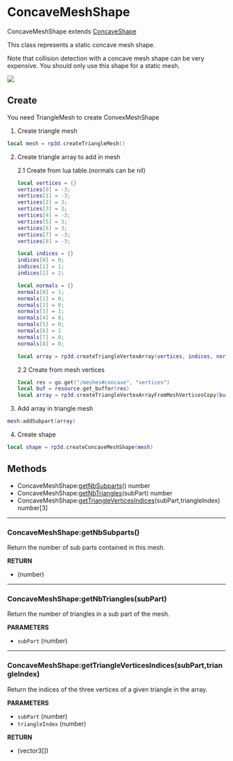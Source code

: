 # ConcaveMeshShape
ConcaveMeshShape extends [ConcaveShape](concave_shape.md)

This class represents a static concave mesh shape.

Note that collision detection with a concave mesh shape can be very expensive. You should only use this shape for a static mesh.


<img src="https://github.com/d954mas/defold-reactphysics3d/blob/master/docs/shapes/img/concave_mesh_shape_classes.png">


## Create

You need TriangleMesh to create ConvexMeshShape

1. Create triangle mesh
```lua
local mesh = rp3d.createTriangleMesh()
```
2. Create triangle array to add in mesh

    2.1 Create from lua table.(normals can be nil)
    ```lua
    local vertices = {}
    vertices[0] = -3;
    vertices[1] = -3;
    vertices[2] = 3;
    vertices[3] = 3;
    vertices[4] = -3;
    vertices[5] = 3;
    vertices[6] = 3;
    vertices[7] = -3;
    vertices[8] = -3;
    
    local indices = {}
    indices[0] = 0;
    indices[1] = 1;
    indices[2] = 2;
    
    local normals = {}
    normals[0] = 1;
    normals[1] = 0;
    normals[2] = 0;
    normals[3] = 1;
    normals[4] = 0;
    normals[5] = 0;
    normals[6] = 1
    normals[7] = 0;
    normals[8] = 0;
    
    local array = rp3d.createTriangleVertexArray(vertices, indices, normals)
    ```
    2.2 Create from mesh vertices
    ```lua
    local res = go.get("/meshes#concave", "vertices")
    local buf = resource.get_buffer(res)
    local array = rp3d.createTriangleVertexArrayFromMeshVerticesCopy(buf)
    ```

3. Add array in triangle mesh
```lua
mesh:addSubpart(array)
```

4. Create shape
```lua
local shape = rp3d.createConcaveMeshShape(mesh) 
```

## Methods

* ConcaveMeshShape:[getNbSubparts](#concavemeshshapegetnbsubparts)() number
* ConcaveMeshShape:[getNbTriangles](#concavemeshshapegetnbtrianglessubpart)(subPart) number
* ConcaveMeshShape:[getTriangleVerticesIndices](#concavemeshshapegettriangleverticesindicessubparttriangleindex)(subPart,triangleIndex) number[3]

---
### ConcaveMeshShape:getNbSubparts()
Return the number of sub parts contained in this mesh.

**RETURN**
* (number)

---
### ConcaveMeshShape:getNbTriangles(subPart)
Return the number of triangles in a sub part of the mesh. 

**PARAMETERS**
* `subPart` (number)

---
### ConcaveMeshShape:getTriangleVerticesIndices(subPart,triangleIndex)
Return the indices of the three vertices of a given triangle in the array.

**PARAMETERS**
* `subPart` (number)
* `triangleIndex` (number)

**RETURN**
* (vector3[])